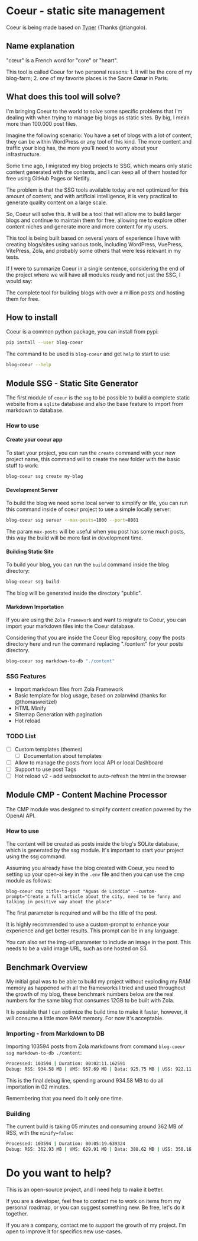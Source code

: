 # Coeur - static site management

Coeur is being made based on [Typer](https://typer.tiangolo.com/) (Thanks @tiangolo).

## Name explanation

"cœur" is a French word for "core" or "heart".

This tool is called Coeur for two personal reasons: 1. it will be the core of my blog-farm; 2. one of my favorite places is the Sacre ***Cœur*** in Paris.

## What does this tool will solve?

I'm bringing Coeur to the world to solve some specific problems that I'm dealing with when trying to manage big blogs as static sites. By big, I mean more than 100.000 post files.

Imagine the following scenario: You have a set of blogs with a lot of content, they can be within WordPress or any tool of this kind. The more content and traffic your blog has, the more you'll need to worry about your infrastructure.

Some time ago, I migrated my blog projects to SSG, which means only static content generated with the contents, and I can keep all of them hosted for free using GitHub Pages or Netlify.

The problem is that the SSG tools available today are not optimized for this amount of content, and with artificial intelligence, it is very practical to generate quality content on a large scale.

So, Coeur will solve this. It will be a tool that will allow me to build larger blogs and continue to maintain them for free, allowing me to explore other content niches and generate more and more content for my users.

This tool is being built based on several years of experience I have with creating blogs/sites using various tools, including WordPress, VuePress, VitePress, Zola, and probably some others that were less relevant in my tests.

If I were to summarize Coeur in a single sentence, considering the end of the project where we will have all modules ready and not just the SSG, I would say:

The complete tool for building blogs with over a million posts and hosting them for free.

## How to install

Coeur is a common python package, you can install from pypi:

```sh
pip install --user blog-coeur
```

The command to be used is `blog-coeur` and get `help` to start to use:

```sh
blog-coeur --help
```

## Module SSG - Static Site Generator

The first module of `coeur` is the `ssg` to be possible to build a complete static website from a `sqlite` database and also the base feature to import from markdown to database.

### How to use

#### Create your coeur app

To start your project, you can run the `create` command with your new project name, this command will to create the new folder with the basic stuff to work:

```sh
blog-coeur ssg create my-blog
```

#### Development Server

To build the blog we need some local server to simplify or life, you can run this command inside of coeur project to use a simple locally server:

```sh
blog-coeur ssg server --max-posts=1000 --port=8081
```

The param `max-posts` will be useful when you post has some much posts, this way the build will be more fast in development time.

#### Building Static Site

To build your blog, you can run the `build` command inside the blog directory:

```sh
blog-coeur ssg build
```

The blog will be generated inside the directory "public".

#### Markdown Importation

If you are using the `Zola Framework` and want to migrate to Coeur, you can import your markdown files into the Coeur database.

Considering that you are inside the Coeur Blog repository, copy the posts directory here and run the command replacing "./content" for your posts directory.

```sh
blog-coeur ssg markdown-to-db "./content"
```

### SSG Features

 * Import markdown files from Zola Framework
 * Basic template for blog usage, based on zolarwind (thanks for @thomasweitzel)
 * HTML Minify
 * Sitemap Generation with pagination
 * Hot reload
 
 ### TODO List

- [ ] Custom templates (themes)
    - [ ] Documentation about templates
- [ ] Allow to manage the posts from local API or local Dashboard
- [ ] Support to use post Tags
- [ ] Hot reload v2 - add websocket to auto-refresh the html in the browser

## Module CMP - Content Machine Processor

The CMP module was designed to simplify content creation powered by the OpenAI API.

### How to use

The content will be created as posts inside the blog's SQLite database, which is generated by the ssg module. It's important to start your project using the ssg command.

Assuming you already have the blog created with Coeur, you need to setting up your open-ai key in the `.env` file and then you can use the cmp module as follows:

```
blog-coeur cmp title-to-post "Aguas de Lindóia" --custom-prompt="Create a full article about the city, need to be funny and talking in positive way about the place"

```

The first parameter is required and will be the title of the post.

It is highly recommended to use a custom-prompt to enhance your experience and get better results. This prompt can be in any language.

You can also set the img-url parameter to include an image in the post. This needs to be a valid image URL, such as one hosted on S3.

## Benchmark Overview

My initial goal was to be able to build my project without exploding my RAM memory as happened with all the frameworks I tried and used throughout the growth of my blog, these benchmark numbers below are the real numbers for the same blog that consumes 12GB to be built with Zola.

It is possible that I can optimize the build time to make it faster, however, it will consume a little more RAM memory. For now it's acceptable.

### Importing - from Markdown to DB
Importing 103594 posts from Zola markdowns from command `blog-coeur ssg markdown-to-db ./content`:

```sh
Processed: 103594 | Duration: 00:02:11.162591
Debug: RSS: 934.58 MB | VMS: 957.69 MB | Data: 925.75 MB | USS: 922.11 MB | PSS: 923.16 MB | CPU: 71.00%
```

This is the final debug line, spending around 934.58 MB to do all importation in 02 minutes.

Remembering that you need do it only one time.

### Building

The current build is taking 05 minutes and consuming around 362 MB of RSS, with the `minify=false`:

```sh
Processed: 103594 | Duration: 00:05:19.639324
Debug: RSS: 362.93 MB | VMS: 629.91 MB | Data: 388.62 MB | USS: 350.16 MB | PSS: 351.26 MB | Processed: 103594 | CPU: 99.40%
```


# Do you want to help?

This is an open-source project, and I need help to make it better.

If you are a developer, feel free to contact me to work on items from my personal roadmap, or you can suggest something new. Be free, let's do it together.

If you are a company, contact me to support the growth of my project. I'm open to improve it for specifics new use-cases.